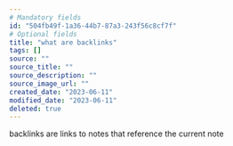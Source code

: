 ```yaml
---
# Mandatory fields
id: "504fb49f-1a36-44b7-87a3-243f56c8cf7f"
# Optional fields
title: "what are backlinks"
tags: []
source: ""
source_title: ""
source_description: ""
source_image_url: ""
created_date: "2023-06-11"
modified_date: "2023-06-11"
deleted: true
---
```

backlinks are links to notes that reference the current note